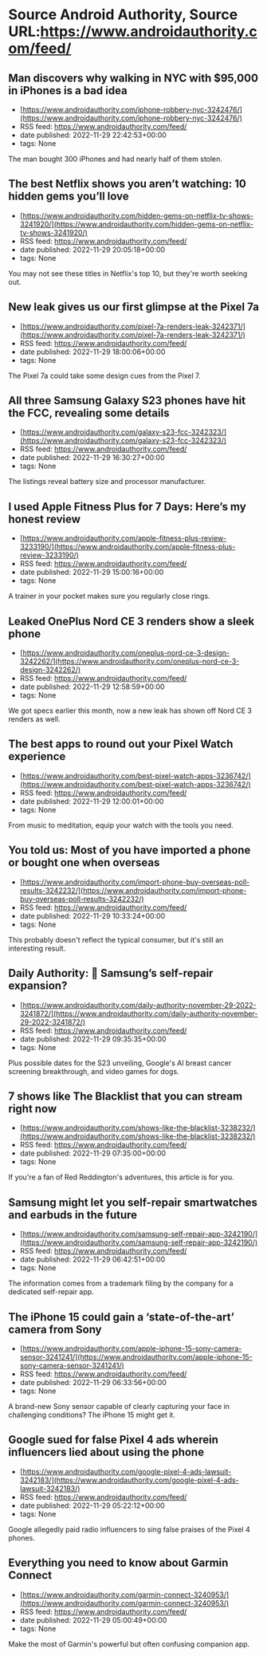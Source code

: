 # Source Android Authority, Source URL:https://www.androidauthority.com/feed/

## Man discovers why walking in NYC with $95,000 in iPhones is a bad idea
 - [https://www.androidauthority.com/iphone-robbery-nyc-3242476/](https://www.androidauthority.com/iphone-robbery-nyc-3242476/)
 - RSS feed: https://www.androidauthority.com/feed/
 - date published: 2022-11-29 22:42:53+00:00
 - tags: None

The man bought 300 iPhones and had nearly half of them stolen.

## The best Netflix shows you aren’t watching: 10 hidden gems you’ll love
 - [https://www.androidauthority.com/hidden-gems-on-netflix-tv-shows-3241920/](https://www.androidauthority.com/hidden-gems-on-netflix-tv-shows-3241920/)
 - RSS feed: https://www.androidauthority.com/feed/
 - date published: 2022-11-29 20:05:18+00:00
 - tags: None

You may not see these titles in Netflix's top 10, but they're worth seeking out.

## New leak gives us our first glimpse at the Pixel 7a
 - [https://www.androidauthority.com/pixel-7a-renders-leak-3242371/](https://www.androidauthority.com/pixel-7a-renders-leak-3242371/)
 - RSS feed: https://www.androidauthority.com/feed/
 - date published: 2022-11-29 18:00:06+00:00
 - tags: None

The Pixel 7a could take some design cues from the Pixel 7.

## All three Samsung Galaxy S23 phones have hit the FCC, revealing some details
 - [https://www.androidauthority.com/galaxy-s23-fcc-3242323/](https://www.androidauthority.com/galaxy-s23-fcc-3242323/)
 - RSS feed: https://www.androidauthority.com/feed/
 - date published: 2022-11-29 16:30:27+00:00
 - tags: None

The listings reveal battery size and processor manufacturer.

## I used Apple Fitness Plus for 7 Days: Here’s my honest review
 - [https://www.androidauthority.com/apple-fitness-plus-review-3233190/](https://www.androidauthority.com/apple-fitness-plus-review-3233190/)
 - RSS feed: https://www.androidauthority.com/feed/
 - date published: 2022-11-29 15:00:16+00:00
 - tags: None

A trainer in your pocket makes sure you regularly close rings.

## Leaked OnePlus Nord CE 3 renders show a sleek phone
 - [https://www.androidauthority.com/oneplus-nord-ce-3-design-3242262/](https://www.androidauthority.com/oneplus-nord-ce-3-design-3242262/)
 - RSS feed: https://www.androidauthority.com/feed/
 - date published: 2022-11-29 12:58:59+00:00
 - tags: None

We got specs earlier this month, now a new leak has shown off Nord CE 3 renders as well.

## The best apps to round out your Pixel Watch experience
 - [https://www.androidauthority.com/best-pixel-watch-apps-3236742/](https://www.androidauthority.com/best-pixel-watch-apps-3236742/)
 - RSS feed: https://www.androidauthority.com/feed/
 - date published: 2022-11-29 12:00:01+00:00
 - tags: None

From music to meditation, equip your watch with the tools you need.

## You told us: Most of you have imported a phone or bought one when overseas
 - [https://www.androidauthority.com/import-phone-buy-overseas-poll-results-3242232/](https://www.androidauthority.com/import-phone-buy-overseas-poll-results-3242232/)
 - RSS feed: https://www.androidauthority.com/feed/
 - date published: 2022-11-29 10:33:24+00:00
 - tags: None

This probably doesn't reflect the typical consumer, but it's still an interesting result.

## Daily Authority: 🔨 Samsung’s self-repair expansion?
 - [https://www.androidauthority.com/daily-authority-november-29-2022-3241872/](https://www.androidauthority.com/daily-authority-november-29-2022-3241872/)
 - RSS feed: https://www.androidauthority.com/feed/
 - date published: 2022-11-29 09:35:35+00:00
 - tags: None

Plus possible dates for the S23 unveiling, Google's AI breast cancer screening breakthrough, and video games for dogs.

## 7 shows like The Blacklist that you can stream right now
 - [https://www.androidauthority.com/shows-like-the-blacklist-3238232/](https://www.androidauthority.com/shows-like-the-blacklist-3238232/)
 - RSS feed: https://www.androidauthority.com/feed/
 - date published: 2022-11-29 07:35:00+00:00
 - tags: None

If you're a fan of Red Reddington's adventures, this article is for you.

## Samsung might let you self-repair smartwatches and earbuds in the future
 - [https://www.androidauthority.com/samsung-self-repair-app-3242190/](https://www.androidauthority.com/samsung-self-repair-app-3242190/)
 - RSS feed: https://www.androidauthority.com/feed/
 - date published: 2022-11-29 06:42:51+00:00
 - tags: None

The information comes from a trademark filing by the company for a dedicated self-repair app.

## The iPhone 15 could gain a ‘state-of-the-art’ camera from Sony
 - [https://www.androidauthority.com/apple-iphone-15-sony-camera-sensor-3241241/](https://www.androidauthority.com/apple-iphone-15-sony-camera-sensor-3241241/)
 - RSS feed: https://www.androidauthority.com/feed/
 - date published: 2022-11-29 06:33:56+00:00
 - tags: None

A brand-new Sony sensor capable of clearly capturing your face in challenging conditions? The iPhone 15 might get it.

## Google sued for false Pixel 4 ads wherein influencers lied about using the phone
 - [https://www.androidauthority.com/google-pixel-4-ads-lawsuit-3242183/](https://www.androidauthority.com/google-pixel-4-ads-lawsuit-3242183/)
 - RSS feed: https://www.androidauthority.com/feed/
 - date published: 2022-11-29 05:22:12+00:00
 - tags: None

Google allegedly paid radio influencers to sing false praises of the Pixel 4 phones.

## Everything you need to know about Garmin Connect
 - [https://www.androidauthority.com/garmin-connect-3240953/](https://www.androidauthority.com/garmin-connect-3240953/)
 - RSS feed: https://www.androidauthority.com/feed/
 - date published: 2022-11-29 05:00:49+00:00
 - tags: None

Make the most of Garmin's powerful but often confusing companion app.
